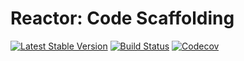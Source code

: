 Reactor: Code Scaffolding
================================
[![Latest Stable Version](https://poser.pugx.org/spiral/reactor/version)](https://packagist.org/packages/spiral/reactor)
[![Build Status](https://travis-ci.org/spiral/reactor.svg?branch=master)](https://travis-ci.org/spiral/reactor)
[![Codecov](https://codecov.io/gh/spiral/reactor/branch/master/graph/badge.svg)](https://codecov.io/gh/spiral/reactor/)